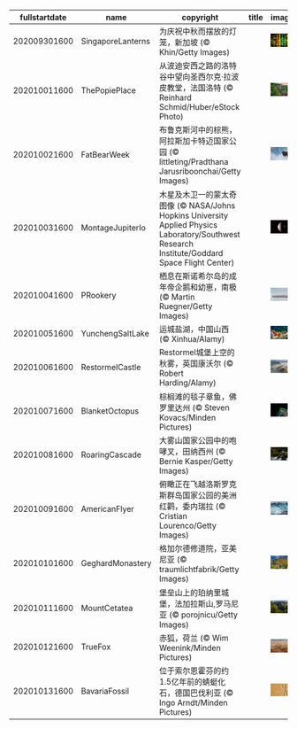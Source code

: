 |fullstartdate|name|copyright|title|image|
|--|--|--|--|--|
202009301600|SingaporeLanterns|为庆祝中秋而摆放的灯笼，新加坡 (© Khin/Getty Images)||![](/zh-CN/2020/10/202009301600SingaporeLanterns.jpg)|
202010011600|ThePopiePlace|从波迪安西之路的洛特谷中望向圣西尔克·拉波皮教堂，法国洛特 (© Reinhard Schmid/Huber/eStock Photo)||![](/zh-CN/2020/10/202010011600ThePopiePlace.jpg)|
202010021600|FatBearWeek|布鲁克斯河中的棕熊，阿拉斯加卡特迈国家公园 (© littleting/Pradthana Jarusriboonchai/Getty Images)||![](/zh-CN/2020/10/202010021600FatBearWeek.jpg)|
202010031600|MontageJupiterIo|木星及木卫一的蒙太奇图像  (© NASA/Johns Hopkins University Applied Physics Laboratory/Southwest Research Institute/Goddard Space Flight Center)||![](/zh-CN/2020/10/202010031600MontageJupiterIo.jpg)|
202010041600|PRookery|栖息在斯诺希尔岛的成年帝企鹅和幼崽，南极 (© Martin Ruegner/Getty Images)||![](/zh-CN/2020/10/202010041600PRookery.jpg)|
202010051600|YunchengSaltLake|运城盐湖，中国山西 (© Xinhua/Alamy)||![](/zh-CN/2020/10/202010051600YunchengSaltLake.jpg)|
202010061600|RestormelCastle|Restormel城堡上空的秋雾，英国康沃尔 (© Robert Harding/Alamy)||![](/zh-CN/2020/10/202010061600RestormelCastle.jpg)|
202010071600|BlanketOctopus|棕榈滩的毯子章鱼，佛罗里达州  (© Steven Kovacs/Minden Pictures)||![](/zh-CN/2020/10/202010071600BlanketOctopus.jpg)|
202010081600|RoaringCascade|大雾山国家公园中的咆哮叉，田纳西州 (© Bernie Kasper/Getty Images)||![](/zh-CN/2020/10/202010081600RoaringCascade.jpg)|
202010091600|AmericanFlyer|俯瞰正在飞越洛斯罗克斯群岛国家公园的美洲红鹳，委内瑞拉 (© Cristian Lourenco/Getty Images)||![](/zh-CN/2020/10/202010091600AmericanFlyer.jpg)|
202010101600|GeghardMonastery|格加尔德修道院，亚美尼亚 (© traumlichtfabrik/Getty Images)||![](/zh-CN/2020/10/202010101600GeghardMonastery.jpg)|
202010111600|MountCetatea|堡垒山上的珀纳里城堡，法加拉斯山,罗马尼亚 (© porojnicu/Getty Images)||![](/zh-CN/2020/10/202010111600MountCetatea.jpg)|
202010121600|TrueFox|赤狐，荷兰 (© Wim Weenink/Minden Pictures)||![](/zh-CN/2020/10/202010121600TrueFox.jpg)|
202010131600|BavariaFossil|位于索尔恩霍芬的约1.5亿年前的蜻蜓化石，德国巴伐利亚 (© Ingo Arndt/Minden Pictures)||![](/zh-CN/2020/10/202010131600BavariaFossil.jpg)|
